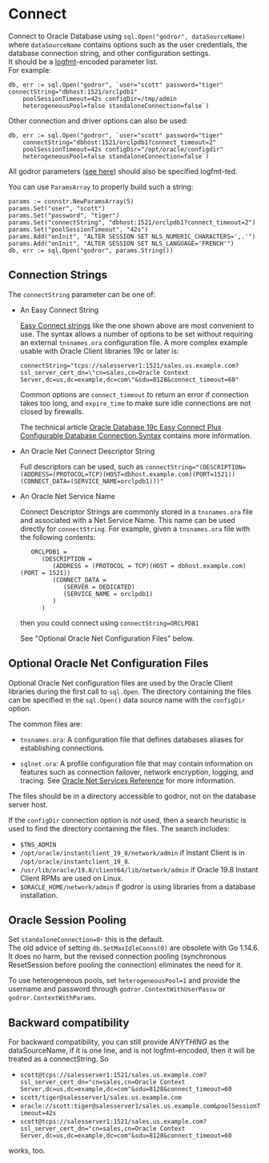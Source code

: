 # Connect

Connect to Oracle Database using `sql.Open("godror", dataSourceName)` where
`dataSourceName` contains options such as the user credentials, the database
connection string, and other configuration settings.   
It should be a [logfmt](https://brandur.org/logfmt)-encoded  parameter list.   
For example:

```
db, err := sql.Open("godror", `user="scott" password="tiger" connectString="dbhost:1521/orclpdb1" 
	poolSessionTimeout=42s configDir=/tmp/admin 
	heterogeneousPool=false standaloneConnection=false`)
```
Other connection and driver options can also be used:
```
db, err := sql.Open("godror", `user="scott" password="tiger" 
	connectString="dbhost:1521/orclpdb1?connect_timeout=2" 
	poolSessionTimeout=42s configDir="/opt/oracle/configdir" 
	heterogeneousPool=false standaloneConnection=false`)
```

All godror parameters ([see
here](https://pkg.go.dev/github.com/godror/godror?tab=doc#pkg-overview)) should
also be specified logfmt-ted.

You can use `ParamsArray` to properly build such a string:

    params := connstr.NewParamsArray(5)
	params.Set("user", "scott")
	params.Set("password", "tiger")
	params.Set("connectString", "dbhost:1521/orclpdb1?connect_timeout=2")
	params.Set("poolSessionTimeout", "42s")
	params.Add("onInit", "ALTER SESSION SET NLS_NUMERIC_CHARACTERS=',.'")
	params.Add("onInit", "ALTER SESSION SET NLS_LANGUAGE='FRENCH'")
	db, err := sql.Open("godror", params.String())

## Connection Strings

The `connectString` parameter can be one of:

- An Easy Connect String

   [Easy Connect strings](https://www.oracle.com/pls/topic/lookup?ctx=dblatest&id=GUID-B0437826-43C1-49EC-A94D-B650B6A4A6EE)
   like the one shown above are most convenient to use.   The syntax allows a
   number of options to be set without requiring an external `tnsnames.ora`
   configuration file.   A more complex example usable with Oracle Client
   libraries 19c or later is:

   ```
   connectString="tcps://salesserver1:1521/sales.us.example.com?ssl_server_cert_dn=\"cn=sales,cn=Oracle Context Server,dc=us,dc=example,dc=com\"&sdu=8128&connect_timeout=60"
   ```

   Common options are `connect_timeout` to return an error if connection takes
   too long, and `expire_time` to make sure idle connections are not closed by
   firewalls.

   The technical article [Oracle Database 19c Easy Connect Plus Configurable
   Database Connection Syntax](https://download.oracle.com/ocomdocs/global/Oracle-Net-19c-Easy-Connect-Plus.pdf)
   contains more information.

- An Oracle Net Connect Descriptor String

   Full descriptors can be used, such as
   `connectString="(DESCRIPTION=(ADDRESS=(PROTOCOL=TCP)(HOST=dbhost.example.com)(PORT=1521))(CONNECT_DATA=(SERVICE_NAME=orclpdb1)))"`

- An Oracle Net Service Name

   Connect Descriptor Strings are commonly stored in a `tnsnames.ora` file and
   associated with a Net Service Name.   This name can be used directly for
   `connectString`.   For example, given a `tnsnames.ora` file with the following
   contents:

         ORCLPDB1 =
            (DESCRIPTION =
               (ADDRESS = (PROTOCOL = TCP)(HOST = dbhost.example.com)(PORT = 1521))
               (CONNECT_DATA =
                  (SERVER = DEDICATED)
                  (SERVICE_NAME = orclpdb1)
               )
            )

   then you could connect using `connectString=ORCLPDB1`

   See "Optional Oracle Net Configuration Files" below.

## Optional Oracle Net Configuration Files

Optional Oracle Net configuration files are used by the Oracle Client libraries
during the first call to `sql.Open`.   The directory containing the files can be
specified in the `sql.Open()` data source name with the `configDir` option.

The common files are:

* `tnsnames.ora`: A configuration file that defines databases aliases for
   establishing connections.

* `sqlnet.ora`: A profile configuration file that may contain information on
   features such as connection failover, network encryption, logging, and
   tracing.   See [Oracle Net Services
   Reference](https://www.oracle.com/pls/topic/lookup?ctx=dblatest&id=GUID-19423B71-3F6C-430F-84CC-18145CC2A818)
   for more information.

The files should be in a directory accessible to godror, not on the database
server host.

If the `configDir` connection option is not used, then a search heuristic is
used to find the directory containing the files.
The search includes:

* `$TNS_ADMIN`
* `/opt/oracle/instantclient_19_8/network/admin` if Instant Client is in `/opt/oracle/instantclient_19_8`.
* `/usr/lib/oracle/19.8/client64/lib/network/admin` if Oracle 19.8 Instant Client RPMs are used on Linux.
* `$ORACLE_HOME/network/admin` if godror is using libraries from a database installation.

## Oracle Session Pooling

Set `standaloneConnection=0`- this is the default.   
The old advice of setting `db.SetMaxIdleConns(0)` are obsolete with Go 1.14.6.   
It does no harm, but the revised connection pooling (synchronous ResetSession before pooling the
connection) eliminates the need for it.

To use heterogeneous pools, set `heterogeneousPool=1` and provide the username
and password through `godror.ContextWithUserPassw` or `godror.ContextWithParams`.



## Backward compatibility
For backward compatibility, you can still provide _ANYTHING_ as the dataSourceName,
if it is one line, and is not logfmt-encoded, then it will be treated as a connectString.
So 
  
  * `scott@tcps://salesserver1:1521/sales.us.example.com?ssl_server_cert_dn="cn=sales,cn=Oracle Context Server,dc=us,dc=example,dc=com"&sdu=8128&connect_timeout=60`
  * `scott/tiger@salesserver1/sales.us.example.com`
  * `oracle://scott:tiger@salesserver1/sales.us.example.com&poolSessionTimeout=42s`
  * `scott@tcps://salesserver1:1521/sales.us.example.com?ssl_server_cert_dn="cn=sales,cn=Oracle Context Server,dc=us,dc=example,dc=com"&sdu=8128&connect_timeout=60`

works, too.
